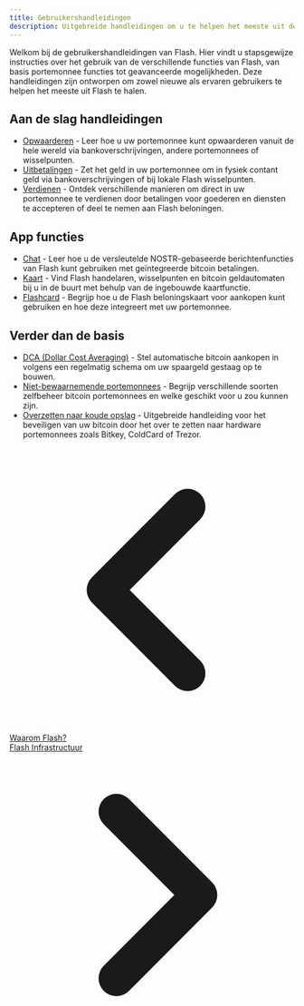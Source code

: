 ```yaml
---
title: Gebruikershandleidingen
description: Uitgebreide handleidingen om u te helpen het meeste uit de functies en mogelijkheden van Flash te halen.
---
```


Welkom bij de gebruikershandleidingen van Flash. Hier vindt u stapsgewijze instructies over het gebruik van de verschillende functies van Flash, van basis portemonnee functies tot geavanceerde mogelijkheden. Deze handleidingen zijn ontworpen om zowel nieuwe als ervaren gebruikers te helpen het meeste uit Flash te halen.

## Aan de slag handleidingen

-   [Opwaarderen](guides/get-cash) - Leer hoe u uw portemonnee kunt opwaarderen vanuit de hele wereld via bankoverschrijvingen, andere portemonnees of wisselpunten.
-   [Uitbetalingen](guides/cash-out) - Zet het geld in uw portemonnee om in fysiek contant geld via bankoverschrijvingen of bij lokale Flash wisselpunten.
-   [Verdienen](guides/earn) - Ontdek verschillende manieren om direct in uw portemonnee te verdienen door betalingen voor goederen en diensten te accepteren of deel te nemen aan Flash beloningen.

## App functies

<!-- - [Contacten](guides/contacts) - Hoe toegang te krijgen tot uw contacten, deze toe te voegen en ermee te communiceren voor berichten en bitcoin betalingen direct via het Chat-tabblad. -->

-   [Chat](guides/chat) - Leer hoe u de versleutelde NOSTR-gebaseerde berichtenfuncties van Flash kunt gebruiken met geïntegreerde bitcoin betalingen.
-   [Kaart](guides/map) - Vind Flash handelaren, wisselpunten en bitcoin geldautomaten bij u in de buurt met behulp van de ingebouwde kaartfunctie.
-   [Flashcard](guides/flashcard) - Begrijp hoe u de Flash beloningskaart voor aankopen kunt gebruiken en hoe deze integreert met uw portemonnee.

## Verder dan de basis

-   [DCA (Dollar Cost Averaging)](guides/dca) - Stel automatische bitcoin aankopen in volgens een regelmatig schema om uw spaargeld gestaag op te bouwen.
-   [Niet-bewaarnemende portemonnees](guides/non-custodial-wallets) - Begrijp verschillende soorten zelfbeheer bitcoin portemonnees en welke geschikt voor u zou kunnen zijn.
-   [Overzetten naar koude opslag](guides/sweep-to-cold-storage) - Uitgebreide handleiding voor het beveiligen van uw bitcoin door het over te zetten naar hardware portemonnees zoals Bitkey, ColdCard of Trezor.

<!-- Navigatie links -->
<div class="flex justify-between items-center mt-8 pt-4 border-t border-zinc-200 dark:border-zinc-700">
  <div class="w-1/3 text-left">
    <a href="why-flash" class="inline-flex items-center bg-purple-600 hover:bg-purple-700 text-white rounded-md transition-colors px-4 py-2 text-sm font-medium shadow-sm hover:shadow-md">
      <svg xmlns="http://www.w3.org/2000/svg" class="h-6 w-6 mr-2" fill="none" viewBox="0 0 24 24" stroke="currentColor">
        <path stroke-linecap="round" stroke-linejoin="round" stroke-width="3" d="M15 19l-7-7 7-7" />
      </svg>
      Waarom Flash?
    </a>
  </div>
  <div class="w-1/3 text-center">
    <!-- Optionele centrale inhoud -->
  </div>
  <div class="w-1/3 text-right">
    <a href="flash-infrastructure" class="inline-flex items-center bg-purple-600 hover:bg-purple-700 text-white rounded-md transition-colors px-4 py-2 text-sm font-medium shadow-sm hover:shadow-md">
      Flash Infrastructuur
      <svg xmlns="http://www.w3.org/2000/svg" class="h-6 w-6 ml-2" fill="none" viewBox="0 0 24 24" stroke="currentColor">
        <path stroke-linecap="round" stroke-linejoin="round" stroke-width="3" d="M9 5l7 7-7 7" />
      </svg>
    </a>
  </div>
</div>